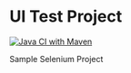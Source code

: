 # UI Test Project
[![Java CI with Maven](https://github.com/sampadrout/ui-wp-test/actions/workflows/main.yml/badge.svg)](https://github.com/sampadrout/ui-wp-test/actions/workflows/main.yml)

Sample Selenium Project
